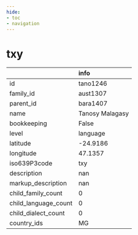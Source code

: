 ```yaml
---
hide:
- toc
- navigation
---
```

# txy
|                      | info            |
|:---------------------|:----------------|
| id                   | tano1246        |
| family_id            | aust1307        |
| parent_id            | bara1407        |
| name                 | Tanosy Malagasy |
| bookkeeping          | False           |
| level                | language        |
| latitude             | -24.9186        |
| longitude            | 47.1357         |
| iso639P3code         | txy             |
| description          | nan             |
| markup_description   | nan             |
| child_family_count   | 0               |
| child_language_count | 0               |
| child_dialect_count  | 0               |
| country_ids          | MG              |